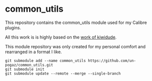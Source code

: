 # common_utils

This repository contains the common_utils module used for my Calibre plugins.

All this work is is highly based on the [work of kiwidude](https://github.com/kiwidude68/calibre_plugins/tree/main/common).

This module repository was only created for my personal comfort and rearranged in a format I like.

```
git submodule add --name common_utils https://github.com/un-pogaz/common_utils.git
git submodule init
git submodule update --remote --merge --single-branch
```
